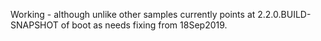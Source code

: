 Working - although unlike other samples currently points at 2.2.0.BUILD-SNAPSHOT of boot as needs fixing from 18Sep2019.
